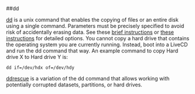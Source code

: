 ##dd

[dd](http://en.wikipedia.org/wiki/Dd_%28Unix%29) is a unix command that enables the copying of files or an entire disk using a single command. Parameters must be precisely specified to avoid risk of accidentally erasing data. See these [brief instructions](http://www.gnu.org/software/coreutils/manual/html_node/dd-invocation.html) or [these instructions](http://www.opengroup.org/onlinepubs/9699919799/utilities/dd.html) for detailed options. You cannot copy a hard drive that contains the operating system you are currently running. Instead, boot into a LiveCD and run the dd command that way. An example command to copy Hard drive X to Hard drive Y is:

	dd if=/dev/hdx of=/dev/hdy

[ddrescue](http://www.garloff.de/kurt/linux/ddrescue/) is a variation of the dd command that allows working with potentially corrupted datasets, partitions, or hard drives. 
